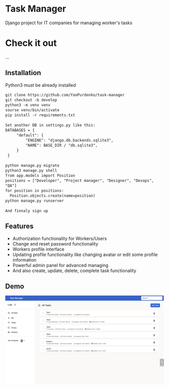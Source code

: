 # Task Manager

Django project for IT companies for managing worker's tasks


# Check it out

...


## Installation

Python3 must be already installed

```shell
git clone https://github.com/YanPurdenko/task-manager
git checkout -b develop
python3 -m venv venv
sourse venv/bin/activate
pip install -r requirements.txt

Set another DB in settings.py like this:
DATABASES = {
     "default": {
         "ENGINE": "django.db.backends.sqlite3",
         "NAME": BASE_DIR / "db.sqlite3",
     }
 }

python manage.py migrate
python3 manage.py shell
from app.models import Position
positions = ["Developer", "Project manager", "Designer", "Devops", "QA"]
for position in positions:
  Position.objects.create(name=position)
python manage.py runserver

And finnaly sign up
```


## Features
- Authorization functionality for Workers/Users
- Change and reset password functionality
- Workers profile interface
- Updating profile functionality like changing avatar or edit some profile information
- Powerful admin panel for advanced managing
- And also create, update, delete, complete task functionality


## Demo

![Website Interface](demo.png)
